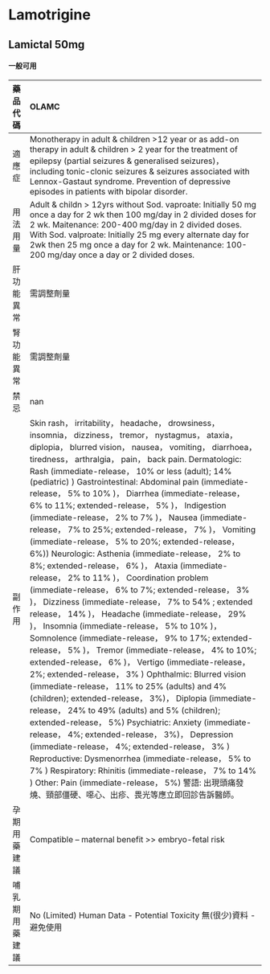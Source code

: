 # Lamotrigine

## Lamictal 50mg

#### 一般可用

| 藥品代碼       | OLAMC                                                                                                                                                                                                                                                                                                                                                                                                                                                                                                                                                                                                                                                                                                                                                                                                                                                                                                                                                                                                                                                                                                                                                                                                                                                                                                                                                                                                                                                                                                                                                                                                                                                                                                                                                        |
|:---------------|:-------------------------------------------------------------------------------------------------------------------------------------------------------------------------------------------------------------------------------------------------------------------------------------------------------------------------------------------------------------------------------------------------------------------------------------------------------------------------------------------------------------------------------------------------------------------------------------------------------------------------------------------------------------------------------------------------------------------------------------------------------------------------------------------------------------------------------------------------------------------------------------------------------------------------------------------------------------------------------------------------------------------------------------------------------------------------------------------------------------------------------------------------------------------------------------------------------------------------------------------------------------------------------------------------------------------------------------------------------------------------------------------------------------------------------------------------------------------------------------------------------------------------------------------------------------------------------------------------------------------------------------------------------------------------------------------------------------------------------------------------------------|
| 適應症         | Monotherapy in adult & children >12 year or as add-on therapy in adult & children > 2 year for the treatment of epilepsy (partial seizures & generalised seizures)， including tonic-clonic seizures & seizures associated with Lennox-Gastaut syndrome. Prevention of depressive episodes in patients with bipolar disorder.                                                                                                                                                                                                                                                                                                                                                                                                                                                                                                                                                                                                                                                                                                                                                                                                                                                                                                                                                                                                                                                                                                                                                                                                                                                                                                                                                                                                                                |
| 用法用量       | Adult & childn > 12yrs without Sod. vaproate: Initially 50 mg once a day for 2 wk then 100 mg/day in 2 divided doses for 2 wk. Maitenance: 200-400 mg/day in 2 divided doses. With Sod. valproate: Initially 25 mg every alternate day for 2wk then 25 mg once a day for 2 wk. Maintenance: 100-200 mg/day once a day or 2 divided doses.                                                                                                                                                                                                                                                                                                                                                                                                                                                                                                                                                                                                                                                                                                                                                                                                                                                                                                                                                                                                                                                                                                                                                                                                                                                                                                                                                                                                                    |
| 肝功能異常     | 需調整劑量                                                                                                                                                                                                                                                                                                                                                                                                                                                                                                                                                                                                                                                                                                                                                                                                                                                                                                                                                                                                                                                                                                                                                                                                                                                                                                                                                                                                                                                                                                                                                                                                                                                                                                                                                   |
| 腎功能異常     | 需調整劑量                                                                                                                                                                                                                                                                                                                                                                                                                                                                                                                                                                                                                                                                                                                                                                                                                                                                                                                                                                                                                                                                                                                                                                                                                                                                                                                                                                                                                                                                                                                                                                                                                                                                                                                                                   |
| 禁忌           | nan                                                                                                                                                                                                                                                                                                                                                                                                                                                                                                                                                                                                                                                                                                                                                                                                                                                                                                                                                                                                                                                                                                                                                                                                                                                                                                                                                                                                                                                                                                                                                                                                                                                                                                                                                          |
| 副作用         | Skin rash， irritability， headache， drowsiness， insomnia， dizziness， tremor， nystagmus， ataxia， diplopia， blurred vision， nausea， vomiting， diarrhoea， tiredness， arthralgia， pain， back pain. Dermatologic: Rash (immediate-release， 10% or less (adult); 14% (pediatric) ) Gastrointestinal: Abdominal pain (immediate-release， 5% to 10% )， Diarrhea (immediate-release， 6% to 11%; extended-release， 5% )， Indigestion (immediate-release， 2% to 7% )， Nausea (immediate-release， 7% to 25%; extended-release， 7% )， Vomiting (immediate-release， 5% to 20%; extended-release， 6%)) Neurologic: Asthenia (immediate-release， 2% to 8%; extended-release， 6% )， Ataxia (immediate-release， 2% to 11% )， Coordination problem (immediate-release， 6% to 7%; extended-release， 3% )， Dizziness (immediate-release， 7% to 54% ; extended release， 14% )， Headache (immediate-release， 29% )， Insomnia (immediate-release， 5% to 10% )， Somnolence (immediate-release， 9% to 17%; extended-release， 5% )， Tremor (immediate-release， 4% to 10%; extended-release， 6% )， Vertigo (immediate-release， 2%; extended-release， 3% ) Ophthalmic: Blurred vision (immediate-release， 11% to 25% (adults) and 4% (children); extended-release， 3%)， Diplopia (immediate-release， 24% to 49% (adults) and 5% (children); extended-release， 5%) Psychiatric: Anxiety (immediate-release， 4%; extended-release， 3%)， Depression (immediate-release， 4%; extended-release， 3% ) Reproductive: Dysmenorrhea (immediate-release， 5% to 7% ) Respiratory: Rhinitis (immediate-release， 7% to 14% ) Other: Pain (immediate-release， 5%) 警語: 出現頭痛發燒、頸部僵硬、噁心、出疹、畏光等應立即回診告訴醫師。 |
| 孕期用藥建議   | Compatible – maternal benefit >> embryo-fetal risk                                                                                                                                                                                                                                                                                                                                                                                                                                                                                                                                                                                                                                                                                                                                                                                                                                                                                                                                                                                                                                                                                                                                                                                                                                                                                                                                                                                                                                                                                                                                                                                                                                                                                                           |
| 哺乳期用藥建議 | No (Limited) Human Data - Potential Toxicity 無(很少)資料 - 避免使用                                                                                                                                                                                                                                                                                                                                                                                                                                                                                                                                                                                                                                                                                                                                                                                                                                                                                                                                                                                                                                                                                                                                                                                                                                                                                                                                                                                                                                                                                                                                                                                                                                                                                         |

